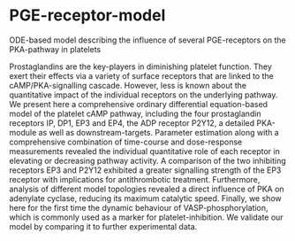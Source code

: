 # PGE-receptor-model
ODE-based model describing the influence of several PGE-receptors on the PKA-pathway in platelets

Prostaglandins are the key-players in diminishing platelet function. They exert their effects via a variety of surface receptors that are linked to the cAMP/PKA-signalling cascade. However, less is known about the quantitative impact of the individual receptors on the underlying pathway. We present here a comprehensive ordinary differential equation-based model of the platelet cAMP pathway, including the four prostaglandin receptors IP, DP1, EP3 and EP4, the ADP receptor P2Y12, a detailed PKA-module as well as downstream-targets. Parameter estimation along with a comprehensive combination of time-course and dose-response measurements revealed the individual quantitative role of each receptor in elevating or decreasing pathway activity. A comparison of the two inhibiting receptors EP3 and P2Y12 exhibited a greater signalling strength of the EP3 receptor with implications for antithrombotic treatment. Furthermore, analysis of different model topologies revealed a direct influence of PKA on adenylate cyclase, reducing its maximum catalytic speed. Finally, we show here for the first time the dynamic behaviour of VASP-phosphorylation, which is commonly used as a marker for platelet-inhibition. We validate our model by comparing it to further experimental data.
